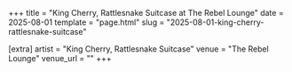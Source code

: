 +++
title = "King Cherry, Rattlesnake Suitcase at The Rebel Lounge"
date = 2025-08-01
template = "page.html"
slug = "2025-08-01-king-cherry-rattlesnake-suitcase"

[extra]
artist = "King Cherry, Rattlesnake Suitcase"
venue = "The Rebel Lounge"
venue_url = ""
+++
